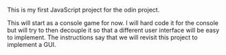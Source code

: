 This is my first JavaScript project for the odin project.

This will start as a console game for now. I will hard code it for the console but will try to then decouple it so that a different user interface will be easy to implement. The instructions say that we will revisit this project to implement a GUI.